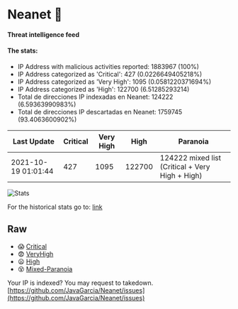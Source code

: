 # Neanet :hocho:
#### Threat intelligence feed
#### The stats:

- IP Address with malicious activities reported: 1883967 (100%)
- IP Address categorized as 'Critical':  427 (0.0226649405218%)
- IP Address categorized as 'Very High':  1095 (0.0581220371694%)
- IP Address categorized as 'High':  122700 (6.51285293214)
- Total de direcciones IP indexadas en Neanet:  124222 (6.59363990983%)
- Total de direcciones IP descartadas en Neanet:  1759745 (93.4063600902%)

| Last Update | Critical | Very High | High | Paranoia |
| --- | --- | --- | --- | --- |
| 2021-10-19 01:01:44 | 427 | 1095 | 122700 | 124222 mixed list (Critical + Very High + High)|

![Stats](https://docs.google.com/spreadsheets/d/e/2PACX-1vSnaNMIXVabIpDJjufMlzH7poXnshF3mgd8Is1g9ytUEzVsP5my4Trn8f-xkoLLQ38xpL3HtmUexLo6/pubchart?oid=501124687&format=image)

For the historical stats go to: [link](/stats.csv)
## Raw
- :scream: [Critical](https://raw.githubusercontent.com/JavaGarcia/Neanet/master/blacklists/neanet_critical.txt)
- :fearful: [VeryHigh](https://raw.githubusercontent.com/JavaGarcia/Neanet/master/blacklists/neanet_veryHigh.txtt)
- :frowning: [High](https://raw.githubusercontent.com/JavaGarcia/Neanet/master/blacklists/neanet_high.txt)
- :dizzy_face: [Mixed-Paranoia](https://raw.githubusercontent.com/JavaGarcia/Neanet/master/blacklists/neanet_all.txt)


Your IP is indexed? You may request to takedown. [https://github.com/JavaGarcia/Neanet/issues](https://github.com/JavaGarcia/Neanet/issues)









































































































































































































































































































































































































































































































































































































































































































































































































































































































































































































































































































































































































































































































































































































































































































































































































































































































































































































































































































































































































































































































































































































































































































































































































































































































































































































































































































































































































































































































































































































































































































































































































































































































































































































































































































































































































































































































































































































































































































































































































































































































































































































































































































































































































































































































































































































































































































































































































































































































































































































































































































































































































































































































































































































































































































































































































































































































































































































































































































































































































































































































































































































































































































































































































































































































































































































































































































































































































































































































































































































































































































































































































































































































































































































































































































































































































































































































































































































































































































































































































































































































































































































































































































































































































































































































































































































































































































































































































































































































































































































































































































































































































































































































































































































































































































































































































































































































































































